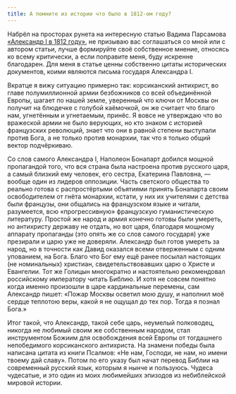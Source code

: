 ```yaml
---
title: А помните из истории что было в 1812-ом году?
---
```


Набрёл на просторах рунета на интересную статью Вадима Парсамова [«Александр I в 1812 году»](https://znanie-sila.su/projects/otechestvennaya_voyna_1812/aleksandr-i-v-1812-godu), не призываю вас соглашаться со мной или с автором статьи, лучше формируйте своё собственное мнение, относясь ко всему критически, а если поправите меня, буду искренне благодарен. Для меня в статье ценны собственно цитаты исторических документов, коими являются письма государя Александра I.

Вкратце я вижу ситуацию примерно так: корсиканский антихрист, во главе полумиллионной армии безбожников со всей объединённой Европы, шагает по нашей земле, уверенный что ключи от Москвы он получит на блюдечке с голубой каёмочкой, он же считает что благо нам, угнетённым и угнетаемым, принёс. Я вовсе не утверждаю что во вражеской армии не было верующих, но кто знаком с историей французских революций, знает что они в равной степени выступали против Бога, а не только против монархии, так что я только общий вектор подчёркиваю.

Со слов самого Александра I, Наполеон Бонапарт добился мощной пропагандой того, что вся страна была настроена против русского царя, а самый близкий ему человек, его сестра, Екатерина Павловна, — вообще один из лидеров оппозиции. Часть светского общества то реально готова с распростёртыми объятиями принять Бонапарта своим освободителем от гнёта монархии, кстати, у них их учителями с детства были французы, они общались на французском языке и читали, разумеется, всю «прогрессивную» французскую гуманистическую литературу. Простой же народ и армия конечно готовы были умереть, но антихристу державу не отдать, но вот царя, благодаря мощному аппарату пропаганды (это опять же со слов самого государя) уже презирали и царю уже не доверяли. Александр был готов умереть за народ, но в точности как Давид оказался всеми отверженным с одним упованием, на Бога. Благо что Бог ему ещё ранее посылал настоящих (не номинальных) христиан, свидетельствовавших царю о Христе и Евангелии. Тот же Голицын многократно и настоятельно рекомендовал российскому императору читать Библию. И хотя не совсем понятно когда именно произошли в царе кардинальные перемены, сам Александр пишет: «Пожар Москвы осветил мою душу, и наполнил моё сердце теплотою веры, какой я не ощущал до тех пор. Тогда я познал Бога.» 

Итог такой, что Александр, такой себе царь, неумелый полководец, никогда не любимый своим же собственным народом, стал инструментом Божиим для освобождения всей Европы от тогдашнего непобедимого корсиканского антихриста. На знамени победы была написана цитата из книги Псалмов: «Не нам, Господи, не нам, но имени твоему дай славу». Потом по его указу был начат перевод Библии на современный русский язык, которым я нынче и пользуюсь. Чудеса чудесатые, и это один из моих любимейших эпизодов из небиблейской мировой истории.
